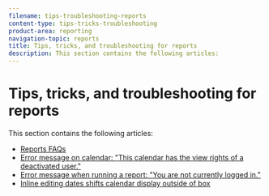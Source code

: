 ```yaml
---
filename: tips-troubleshooting-reports
content-type: tips-tricks-troubleshooting
product-area: reporting
navigation-topic: reports
title: Tips, tricks, and troubleshooting for reports
description: This section contains the following articles:
---
```


# Tips, tricks, and troubleshooting for reports

This section contains the following articles:

* [Reports FAQs](../../../reports-and-dashboards/reports/tips-tricks-and-troubleshooting/reports-faq.md) 
* [Error message on calendar: "This calendar has the view rights of a deactivated user."](../../../reports-and-dashboards/reports/tips-tricks-and-troubleshooting/error-message-calendar.md) 
* [Error message when running a report: "You are not currently logged in."](../../../reports-and-dashboards/reports/tips-tricks-and-troubleshooting/error-running-report.md) 
* [Inline editing dates shifts calendar display outside of box](../../../reports-and-dashboards/reports/tips-tricks-and-troubleshooting/date-edits-shift-calendar.md)

